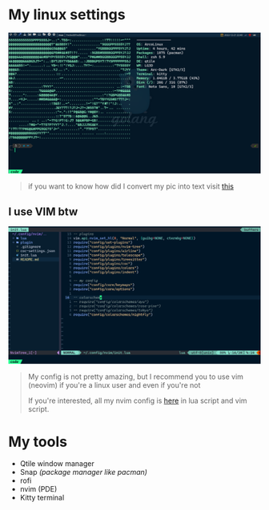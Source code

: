 # My linux settings

![main screen](.screenshots/terminal-screen.png)

> if you want to know how did I convert my pic into text visit [this](https://github.com/TheZoraiz/ascii-image-converter)

## I use VIM btw

![Drag Racing](.screenshots/vim-screen.png)

> My config is not pretty amazing, but I recommend you
> to use vim (neovim) if you're a linux user and even if you're not
>
> If you're interested, all my nvim config is [here](https://github.com/freddyvelarde/dotfiles/tree/master/.config)
> in lua script and vim script.

# My tools

- Qtile window manager
- Snap _(package manager like pacman)_
- rofi
- nvim (PDE)
- Kitty terminal
